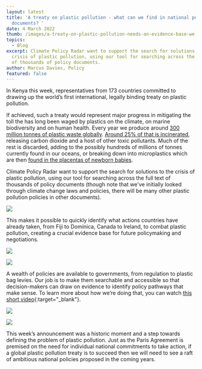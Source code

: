 ```yaml
---
layout: latest
title: 'A treaty on plastic pollution - what can we find in national policy
  documents? '
date: 4 March 2022
thumb: /images/a-treaty-on-plastic-pollution-needs-an-evidence-base-we-can-help-with-that/plastic-picture.jpg
topics:
  - Blog
excerpt: Climate Policy Radar want to support the search for solutions to the
  crisis of plastic pollution, using our tool for searching across the full text
  of thousands of policy documents.
author: Marcus Davies, Policy
featured: false
---
```


<!--StartFragment-->

In Kenya this week, representatives from 173 countries committed to drawing up the world’s first international, legally binding treaty on plastic pollution.

If achieved, such a treaty would represent major progress in mitigating the toll the has long been waged by plastics on the climate, on marine biodiversity and on human health. Every year we produce around [300 million tonnes of plastic waste globally](https://www.unep.org/interactives/beat-plastic-pollution/). [Around 25% of that is incinerated](https://ourworldindata.org/plastic-pollution), releasing carbon dioxide and a host of other toxic pollutants. Much of the rest is discarded, adding to the possibly hundreds of millions of tonnes currently found in our oceans, or breaking down into microplastics which are then [found in the placentas of newborn babies](https://www.unep.org/interactives/beat-plastic-pollution/).

Climate Policy Radar want to support the search for solutions to the crisis of plastic pollution, using our tool for searching across the full text of thousands of policy documents (though note that we've initially looked through climate change laws and policies, there will be many other plastic pollution policies in other documents).

![](/images/a-treaty-on-plastic-pollution-needs-an-evidence-base-we-can-help-with-that/cropped-plastic-pollution-gif.gif)

This makes it possible to quickly identify what actions countries have already taken, from Fiji to Dominica, Canada to Ireland, to combat plastic pollution, creating a crucial evidence base for future policymaking and negotiations.

![](/images/a-treaty-on-plastic-pollution-needs-an-evidence-base-we-can-help-with-that/new-blog-pic-1.png)

![](/images/a-treaty-on-plastic-pollution-needs-an-evidence-base-we-can-help-with-that/new-blog-pic-2.png)

A wealth of policies are available to governments, from regulation to plastic bag levies. Our job is to make them searchable and accessible so that decision-makers can draw on evidence to identify policy pathways that make sense. To learn more about how we’re doing that, you can watch [this short video](https://climatepolicyradar.org/media/CPR%20alpha%20demo.mp4){:target="\_blank"}.

![](/images/a-treaty-on-plastic-pollution-needs-an-evidence-base-we-can-help-with-that/blog-pic-3.png)

![](/images/a-treaty-on-plastic-pollution-needs-an-evidence-base-we-can-help-with-that/blog-pic-4.png)

This week’s announcement was a historic moment and a step towards defining the problem of plastic pollution. Just as the Paris Agreement is premised on the need for individual national commitments to take action, if a global plastic pollution treaty is to succeed then we will need to see a raft of ambitious national policies proposed in the coming years.

<!--EndFragment-->

